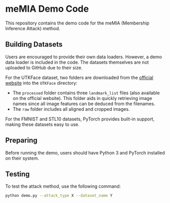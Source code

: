 # meMIA Demo Code

This repository contains the demo code for the meMIA (Membership Inference Attack) method.

## Building Datasets
Users are encouraged to provide their own data loaders. However, a demo data loader is included in the code. The datasets themselves are not uploaded to GitHub due to their size.

For the UTKFace dataset, two folders are downloaded from the [official website](https://susanqq.github.io/UTKFace/) into the `UTKFace` directory:

- The `processed` folder contains three `landmark_list` files (also available on the official website). This folder aids in quickly retrieving image names since all image features can be deduced from the filenames.
- The `raw` folder includes all aligned and cropped images.

For the FMNIST and STL10 datasets, PyTorch provides built-in support, making these datasets easy to use.

## Preparing
Before running the demo, users should have Python 3 and PyTorch installed on their system.

## Testing
To test the attack method, use the following command:

```bash
python demo.py --attack_type X --dataset_name Y
